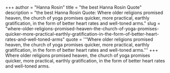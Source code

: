 +++
author = "Hanna Rosin"
title = "the best Hanna Rosin Quote"
description = "the best Hanna Rosin Quote: Where older religions promised heaven, the church of yoga promises quicker, more practical, earthly gratification, in the form of better heart rates and well-toned arms."
slug = "where-older-religions-promised-heaven-the-church-of-yoga-promises-quicker-more-practical-earthly-gratification-in-the-form-of-better-heart-rates-and-well-toned-arms"
quote = '''Where older religions promised heaven, the church of yoga promises quicker, more practical, earthly gratification, in the form of better heart rates and well-toned arms.'''
+++
Where older religions promised heaven, the church of yoga promises quicker, more practical, earthly gratification, in the form of better heart rates and well-toned arms.
